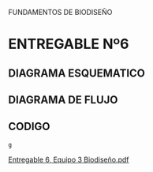 FUNDAMENTOS DE BIODISEÑO
<h1><b> ENTREGABLE Nº6</b></h1>

<h2>DIAGRAMA ESQUEMATICO</h2>

>
>  

<h2>DIAGRAMA DE FLUJO</h2>

>
>

<h2>CODIGO</h2>

```
g

```

[Entregable 6, Equipo 3 Biodiseño.pdf](https://github.com/user-attachments/files/15835854/Entregable.6.Equipo.3.Biodiseno.pdf)
